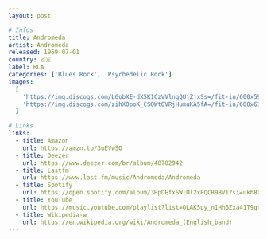```yaml
---
layout: post

# Infos
title: Andromeda
artist: Andromeda
released: 1969-07-01
country: 🇬🇧
label: RCA
categories: ['Blues Rock', 'Psychedelic Rock']
images:
  [
    'https://img.discogs.com/L6obXE-dX5K1CzVVlngQUjZjxSs=/fit-in/600x592/filters:strip_icc():format(jpeg):mode_rgb():quality(90)/discogs-images/R-1212335-1583553669-2310.jpeg.jpg',
    'https://img.discogs.com/zihXOpoK_CSQWtOVRjHumuKA5fA=/fit-in/600x614/filters:strip_icc():format(jpeg):mode_rgb():quality(90)/discogs-images/R-1212335-1583553668-4623.jpeg.jpg',
  ]

# Links
links:
  - title: Amazon
    url: https://amzn.to/3uEVwSO
  - title: Deezer
    url: https://www.deezer.com/br/album/48782942
  - title: Lastfm
    url: https://www.last.fm/music/Andromeda/Andromeda
  - title: Spotify
    url: https://open.spotify.com/album/3HpDEfxSWlUl2xFQCR98V1?si=ukh8z6NDTum-qe1KWB5PmA
  - title: YouTube
    url: https://music.youtube.com/playlist?list=OLAK5uy_n1Hh6Zxa41T9qt18BPzFO8FkRPCmk9wbs
  - title: Wikipedia-w
    url: https://en.wikipedia.org/wiki/Andromeda_(English_band)
---
```

